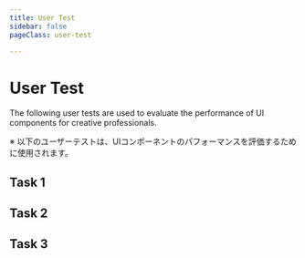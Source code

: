 ```yaml
---
title: User Test
sidebar: false
pageClass: user-test

---
```


<MultiSelectPopup />

# User Test

The following user tests are used to evaluate the performance of UI components for creative professionals.

※ 以下のユーザーテストは、UIコンポーネントのパフォーマンスを評価するために使用されます。

## Task 1

<UserTestDropShadow />

## Task 2

<UserTestSpring />

## Task 3

<UserTestThreePointLighting />

<div style="height: 30vh"></div>
